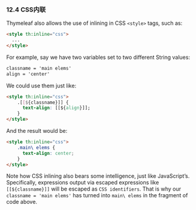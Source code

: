 ### 12.4 CSS内联

Thymeleaf also allows the use of inlining in CSS `<style>` tags, such as:
```html
<style th:inline="css">
  ...
</style>
```
For example, say we have two variables set to two different String values:
```html
classname = 'main elems'
align = 'center'
```
We could use them just like:
```html
<style th:inline="css">
    .[[${classname}]] {
      text-align: [[${align}]];
    }
</style>
```
And the result would be:
```html
<style th:inline="css">
    .main\ elems {
      text-align: center;
    }
</style>
```
Note how CSS inlining also bears some intelligence, just like JavaScript’s. Specifically, expressions output via escaped expressions like `[[${classname}]]` will be escaped as `CSS identifiers`. That is why our `classname = 'main elems'` has turned into `main\ elems` in the fragment of code above.